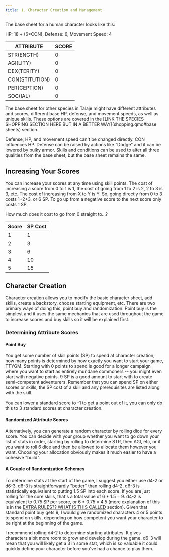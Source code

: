 ```yaml
---
title: 1. Character Creation and Management
---
```


The base sheet for a human character looks like this:

HP: 18 + (6\*CON), Defense: 6, Movement Speed: 4  

| ATTRIBUTE      | SCORE |
| -------------- | ----- |
| STR(ENGTH)     | 0     |
| AGI(LITY)      | 0     |
| DEX(TERITY)    | 0     |
| CON(STITUTION) | 0     |
| PER(CEPTION)   | 0     |
| SOC(IAL)       | 0     |

The base sheet for other species in Talaje might have different attributes and scores, different base HP, defense, and movement speeds, as well as unique skills. These options are covered in the [LINK THE SPECIES SHOPPING SECTION HERE BUT IN A BETTER WAY](shopping.qmd#base sheets) section.

Defense, HP, and movement speed can't be changed directly. CON influences HP. Defense can be raised by actions like “Dodge” and it can be lowered by bulky armor. Skills and conditions can be used to alter all three qualities from the base sheet, but the base sheet remains the same.

## Increasing Your Scores
You can increase your scores at any time using skill points. <!--  TODO: I still don't like this, and very likely skill points and score points will become different things, somehow! I dont know! --> The cost of increasing a score from 0 to 1 is 1, the cost of going from 1 to 2 is 2, 2 to 3 is 3, etc. The cost of increasing from X to Y is Y. So, going directly from 0 to 3 costs 1+2+3, or 6 SP.  To go up from a negative score to the next score only costs 1 SP.

How much does it cost to go from 0 straight to…?

| Score | SP Cost |
| ----- | ------- |
| 1     | 1       |
| 2     | 3       |
| 3     | 6       |
| 4     | 10      |
| 5     | 15      |

## Character Creation

Character creation allows you to modify the basic character sheet, add skills, create a backstory, choose starting equipment, etc. There are two primary ways of doing this, point buy and randomization. Point buy is the simplest and it uses the same mechanics that are used throughout the game to increase scores and buy skills so it will be explained first.

### Determining Attribute Scores

#### Point Buy

You get some number of skill points (SP) to spend at character creation; how many points is determined by how exactly you want to start your game, TTYGM. Starting with 0 points to spend is good for a longer campaign where you want to start as entirely mundane commoners -- you might even start with negative points. 9 SP is a good amount to start with to create semi-competent adventurers. Remember that you can spend SP on either scores or skills, the SP cost of a skill and any prerequisites are listed along with the skill.
 
You can lower a standard score to -1 to get a point out of it, you can only do this to 3 standard scores at character creation.
<!-- im considering that it may be a lot more interesting to make more negative scores worse... where... i guess you would have to pay the price of the negative score you are leaving... so -2 -> -1 would be 2 points. -->

#### Randomized Attribute Scores

Alternatively, you can generate a random character by rolling dice for every score. You can decide with your group whether you want to go down your list of stats in order, starting by rolling to determine STR, then AGI, etc, or if you want to roll 6 dice and then be allowed to allocate them however you want. Choosing your allocation obviously makes it much easier to have a cohesive "build".  

#### A Couple of Randomization Schemes

To determine stats at the start of the game, I suggest you either use d4-2 or d6-3. d6-3 is straightforwardly "better" than rolling d4-2. d6-3 is statistically equivalent to putting 1.5 SP into each score. If you are just rolling for the core skills, that's a total value of 6 \* 1.5 = 9. d4-2 is equivalent to 0.75 SP per score, or 6 \* 0.75 = 4.5 (more explanation of this is in the [EXTRA RULES?? WHAT IS THIS CALLED]() section). Given that standard point buy gets 9, I would give randomized characters 4 or 5 points to spend on skills, depending on how competent you want your character to be right at the beginning of the game.

I recommend rolling d4-2 to determine starting attributes. It gives characters a bit more room to grow and develop during the game. d6-3 will mean that you will likely get a 3 in some stat, which is so valuable it could quickly define your character before you've had a chance to play them.